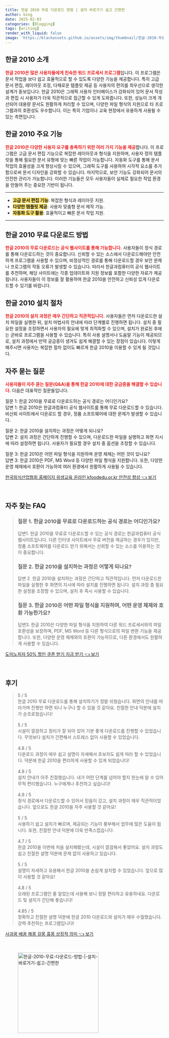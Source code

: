 ```yaml
---
title: 한글 2010 무료 다운로드 방법 | 설치 바로가기 쉽고 간편한
author: bing
date: 2025-02-03
categories: [Blogging]
tags: [writing]
render_with_liquid: false
image: 'https://blackassets.github.io/assets/img/thumbnail/한글-2010-무료-다운로드-방법-|-설치-바로가기-쉽고-간편한.webp'
---
```



<h2 id='한글 2010 소개'>한글 2010 소개</h2>

<p><b><span style="color: #ee2323;">한글 2010은 많은 사용자들에게 친숙한 워드 프로세서 프로그램</span></b>입니다. 이 프로그램은 문서 작업을 보다 쉽고 효율적으로 할 수 있도록 다양한 기능을 제공합니다. 특히 고급 문서 편집, 레이아웃 조정, 다채로운 템플릿 제공 등 사용자의 편의를 최우선으로 생각한 설계가 돋보입니다. 한글 2010은 그래픽 사용자 인터페이스가 강화되어 있어 문서 작성과 편집 시 사용자가 더욱 직관적으로 접근할 수 있게 도와줍니다. 또한, 성능이 크게 개선되어 대용량 문서도 원활하게 처리할 수 있으며, 다양한 파일 형식의 지원으로 타 프로그램과의 호환성도 우수합니다. 이는 특히 기업이나 교육 현장에서 유용하게 사용될 수 있는 측면입니다.</p>

<h2 id='한글 2010 주요 기능'>한글 2010 주요 기능</h2>

<p><b><span style="color: #ee2323;">한글 2010은 다양한 사용자 요구를 충족하기 위한 여러 가지 기능을 제공</span></b>합니다. 이 프로그램은 고급 문서 편집 기능으로 복잡한 레이아웃과 형식을 지원하며, 사용자 정의 템플릿을 통해 필요한 문서 유형에 맞는 빠른 작업이 가능합니다. 자동화 도구를 통해 문서 작업의 효율성을 크게 향상시킬 수 있으며, 그래픽 도구를 사용하여 시각적 요소를 추가함으로써 문서 디자인을 강화할 수 있습니다. 마지막으로, 보안 기능도 강화되어 문서의 안전한 관리가 가능합니다. 이러한 기능들은 모두 사용자들이 실제로 필요한 작업 환경을 만들어 주는 중요한 기반이 됩니다.</p>

<hr />

<ul>
    <li><b><span style="background-color: #ffe066;">고급 문서 편집 기능</span></b>: 복잡한 형식과 레이아웃 지원.</li>
    <li><b><span style="background-color: #ffe066;">다양한 템플릿 제공</span></b>: 사용자 맞춤형 문서 제작 가능.</li>
    <li><b><span style="background-color: #ffe066;">자동화 도구 활용</span></b>: 효율적이고 빠른 문서 작업 지원.</li>
</ul>

<hr />

<h2 id='한글 2010 무료 다운로드 방법'>한글 2010 무료 다운로드 방법</h2>

<p><b><span style="color: #ee2323;">한글 2010의 무료 다운로드는 공식 웹사이트를 통해 가능합니다.</span></b> 사용자들이 정식 경로를 통해 다운로드하는 것이 중요합니다. 신뢰할 수 있는 소스에서 다운로드해야만 안전하게 프로그램을 사용할 수 있으며, 비정상적인 경로를 통해 다운로드할 경우 보안 문제나 프로그램의 작동 오류가 발생할 수 있습니다. 따라서 한글과컴퓨터의 공식 웹사이트를 추천하며, 해당 사이트에는 각종 업데이트와 지원 정보를 포함한 다양한 자료가 제공됩니다. 사용자들이 이 정보를 잘 활용하여 한글 2010을 안전하고 신뢰성 있게 다운로드할 수 있기를 바랍니다.</p>

<h2 id='한글 2010 설치 절차'>한글 2010 설치 절차</h2>

<p><b><span style="color: #ee2323;">한글 2010의 설치 과정은 매우 간단하고 직관적입니다.</span></b> 사용자들은 먼저 다운로드한 설치 파일을 실행한 뒤, 설치 마법사의 안내에 따라 단계별로 진행하면 됩니다. 설치 중 필요한 설정을 조정하면서 사용자의 필요에 맞게 최적화할 수 있으며, 설치가 완료된 후에는 곧바로 프로그램을 사용할 수 있습니다. 특히 사용 설명서나 도움말 기능이 제공되므로, 설치 과정에서 만약 궁금증이 생겨도 쉽게 해결할 수 있는 장점이 있습니다. 이렇게 해주시면 사용자는 복잡한 절차 없이도 빠르게 한글 2010을 이용할 수 있게 될 것입니다.</p>

<h2 id='자주 묻는 질문'>자주 묻는 질문</h2>

<p><b><span style="color: #ee2323;">사용자들이 자주 묻는 질문(Q&A)을 통해 한글 2010에 대한 궁금증을 해결할 수 있습니다.</span></b> 다음은 대표적인 질문들입니다.</p>

<p>질문 1: 한글 2010을 무료로 다운로드하는 공식 경로는 어디인가요?<br />
답변 1: 한글 2010은 한글과컴퓨터 공식 웹사이트를 통해 무료 다운로드할 수 있습니다. 비신뢰 사이트에서 다운로드 할 경우, 정품 소프트웨어에 대한 문제가 발생할 수 있습니다.</p>

<p>질문 2: 한글 2010을 설치하는 과정은 어떻게 되나요?<br />
답변 2: 설치 과정은 간단하게 진행할 수 있으며, 다운로드한 파일을 실행하고 화면 지시에 따라 설정하면 됩니다. 사용자가 필요할 경우 설치 중 옵션을 조정할 수 있습니다.</p>

<p>질문 3: 한글 2010은 어떤 파일 형식을 지원하며 운영 체제는 어떤 것이 있나요?<br />
답변 3: 한글 2010은 PDF, MS Word 등 다양한 파일 형식을 지원합니다. 또한, 다양한 운영 체제에서 호환이 가능하여 여러 환경에서 원활하게 사용될 수 있습니다.</p>


<p><a class="click-button" title="한국외식산업협회 홈페이지 위생교육 온라인 kfoodedu.or.kr 안전성 향상" href="https://blackassets.github.io/posts/%ED%95%9C%EA%B5%AD%EC%99%B8%EC%8B%9D%EC%82%B0%EC%97%85%ED%98%91%ED%9A%8C-%ED%99%88%ED%8E%98%EC%9D%B4%EC%A7%80-%EC%9C%84%EC%83%9D%EA%B5%90%EC%9C%A1-%EC%98%A8%EB%9D%BC%EC%9D%B8-kfoodedu.or.kr-%EC%95%88%EC%A0%84%EC%84%B1-%ED%96%A5%EC%83%81/" rel="dofollow">한국외식산업협회 홈페이지 위생교육 온라인 kfoodedu.or.kr 안전성 향상 👈 보기</a></p><br>
<h2 id='자주_찾는_FAQ'>자주 찾는 FAQ</h2>
<div itemscope="" itemtype="https://schema.org/FAQPage"> 
<blockquote> 
<div itemscope="" itemprop="mainEntity" itemtype="https://schema.org/Question"> 
<h3 itemprop="name">질문 1. 한글 2010을 무료로 다운로드하는 공식 경로는 어디인가요?</h3> 
<div itemscope="" itemprop="acceptedAnswer" itemtype="https://schema.org/Answer"> 
<span itemprop="text"> 
<p>답변1. 한글 2010을 무료로 다운로드할 수 있는 공식 경로는 한글과컴퓨터 공식 웹사이트입니다. 다른 인터넷 사이트에서 무료 버전을 제공하는 경우가 있지만, 정품 소프트웨어를 다운로드 받기 위해서는 신뢰할 수 있는 소스를 이용하는 것이 중요합니다.</p> 
</span> 
</div> 
</div> 
<div itemscope="" itemprop="mainEntity" itemtype="https://schema.org/Question"> 
<h3 itemprop="name">질문 2. 한글 2010을 설치하는 과정은 어떻게 되나요?</h3> 
<div itemscope="" itemprop="acceptedAnswer" itemtype="https://schema.org/Answer"> 
<span itemprop="text"> 
<p>답변 2. 한글 2010을 설치하는 과정은 간단하고 직관적입니다. 먼저 다운로드한 파일을 실행한 후 화면의 지시에 따라 설치를 진행하면 됩니다. 설치 과정 중 필요한 설정을 조정할 수 있으며, 설치 후 즉시 사용할 수 있습니다.</p> 
</span> 
</div> 
</div> 
<div itemscope="" itemprop="mainEntity" itemtype="https://schema.org/Question"> 
<h3 itemprop="name">질문 3. 한글 2010은 어떤 파일 형식을 지원하며, 어떤 운영 체제와 호환 가능한가요?</h3> 
<div itemscope="" itemprop="acceptedAnswer" itemtype="https://schema.org/Answer"> 
<span itemprop="text"> 
<p>답변3. 한글 2010은 다양한 파일 형식을 지원하여 다른 워드 프로세서와의 파일 호환성을 보장하며, PDF, MS Word 등 다른 형식으로의 파일 변환 기능을 제공합니다. 또한, 다양한 운영 체제와의 호환이 가능하므로, 다른 환경에서도 원활하게 사용할 수 있습니다.</p> 
</span> 
</div> 
</div> 
</blockquote> 
</div>
<p><a class="click-button" title="도미노피자 50% 할인 쿠폰 받기 지금 받기" href="https://blackassets.github.io/posts/%EB%8F%84%EB%AF%B8%EB%85%B8%ED%94%BC%EC%9E%90-50-%ED%95%A0%EC%9D%B8-%EC%BF%A0%ED%8F%B0-%EB%B0%9B%EA%B8%B0-%EC%A7%80%EA%B8%88-%EB%B0%9B%EA%B8%B0/" rel="dofollow">도미노피자 50% 할인 쿠폰 받기 지금 받기 👈 보기</a></p><br>
<h2 id='후기'>후기</h2>
<div itemscope itemtype="https://schema.org/Product">
  <blockquote>
  <div itemprop="review" itemscope itemtype="https://schema.org/Review">
      <div itemprop="reviewRating" itemscope itemtype="https://schema.org/Rating"> <span itemprop="ratingValue">5</span> / <span itemprop="bestRating">5</span> </div>
      <span itemprop="reviewBody">한글 2010 무료 다운로드를 통해 설치하기가 정말 쉬웠습니다. 화면의 안내를 따라가며 진행만 하면 되니 누구나 할 수 있을 것 같아요. 친절한 안내 덕분에 설치가 순조로웠습니다!</span>
  </div>
  <br>
  <div itemprop="review" itemscope itemtype="https://schema.org/Review">
      <div itemprop="reviewRating" itemscope itemtype="https://schema.org/Rating"> <span itemprop="ratingValue">5</span> / <span itemprop="bestRating">5</span> </div>
      <span itemprop="reviewBody">시설이 깔끔하고 정리가 잘 되어 있어 기분 좋게 다운로드를 진행할 수 있었습니다. 무엇보다 설치가 간편해서 스트레스 없이 사용할 수 있었습니다.</span>
  </div>
  <br>
  <div itemprop="review" itemscope itemtype="https://schema.org/Review">
      <div itemprop="reviewRating" itemscope itemtype="https://schema.org/Rating"> <span itemprop="ratingValue">4.8</span> / <span itemprop="bestRating">5</span> </div>
      <span itemprop="reviewBody">다운로드 과정이 매우 쉽고 설명이 자세해서 초보자도 쉽게 따라 할 수 있었습니다. 덕분에 한글 2010을 편리하게 사용할 수 있게 되었습니다!</span>
  </div>
  <br>
  <div itemprop="review" itemscope itemtype="https://schema.org/Review">
      <div itemprop="reviewRating" itemscope itemtype="https://schema.org/Rating"> <span itemprop="ratingValue">4.9</span> / <span itemprop="bestRating">5</span> </div>
      <span itemprop="reviewBody">설치 안내가 아주 친절했습니다. 내가 어떤 단계를 넘어야 할지 한눈에 알 수 있어 무척 편리했습니다. 누구에게나 추천하고 싶습니다!</span>
  </div>
  <br>
  <div itemprop="review" itemscope itemtype="https://schema.org/Review">
      <div itemprop="reviewRating" itemscope itemtype="https://schema.org/Rating"> <span itemprop="ratingValue">4.9</span> / <span itemprop="bestRating">5</span> </div>
      <span itemprop="reviewBody">정식 경로에서 다운로드할 수 있어서 믿음이 갔고, 설치 과정이 매우 직관적이었습니다. 앞으로도 한글 2010을 자주 사용할 것 같아요!</span>
  </div>
  <br>
  <div itemprop="review" itemscope itemtype="https://schema.org/Review">
      <div itemprop="reviewRating" itemscope itemtype="https://schema.org/Rating"> <span itemprop="ratingValue">5</span> / <span itemprop="bestRating">5</span> </div>
      <span itemprop="reviewBody">사용하기 쉽고 설치가 빠르며, 제공되는 기능이 풍부해서 업무에 많은 도움이 됩니다. 또한, 친절한 안내 덕분에 더욱 만족스럽습니다.</span>
  </div>
  <br>
  <div itemprop="review" itemscope itemtype="https://schema.org/Review">
      <div itemprop="reviewRating" itemscope itemtype="https://schema.org/Rating"> <span itemprop="ratingValue">4.7</span> / <span itemprop="bestRating">5</span> </div>
      <span itemprop="reviewBody">한글 2010을 이번에 처음 설치해봤는데, 시설이 깔끔해서 좋았어요. 설치 과정도 쉽고 친절한 설명 덕분에 문제 없이 사용하고 있습니다.</span>
  </div>
  <br>
  <div itemprop="review" itemscope itemtype="https://schema.org/Review">
      <div itemprop="reviewRating" itemscope itemtype="https://schema.org/Rating"> <span itemprop="ratingValue">5</span> / <span itemprop="bestRating">5</span> </div>
      <span itemprop="reviewBody">설명이 자세하고 유용해서 한글 2010을 손쉽게 설치할 수 있었습니다. 앞으로 많이 사용할 것 같아요!</span>
  </div>
  <br>
  <div itemprop="review" itemscope itemtype="https://schema.org/Review">
      <div itemprop="reviewRating" itemscope itemtype="https://schema.org/Rating"> <span itemprop="ratingValue">4.8</span> / <span itemprop="bestRating">5</span> </div>
      <span itemprop="reviewBody">오래된 프로그램인 줄 알았는데 사용해 보니 정말 편리하고 유용하네요. 다운로드 및 설치가 간단해 좋습니다!</span>
  </div>
  <br>
  <div itemprop="review" itemscope itemtype="https://schema.org/Review">
      <div itemprop="reviewRating" itemscope itemtype="https://schema.org/Rating"> <span itemprop="ratingValue">4.85</span> / <span itemprop="bestRating">5</span> </div>
      <span itemprop="reviewBody">정확하고 친절한 설명 덕분에 한글 2010 다운로드와 설치가 매우 수월했습니다. 강력 추천하는 프로그램입니다!</span>
  </div>
  </blockquote>
</div>
<p><a class="click-button" title="사과꿈 배꿈 해몽 길몽 흉몽 상징적 의미" href="https://blackassets.github.io/posts/%EC%82%AC%EA%B3%BC%EA%BF%88-%EB%B0%B0%EA%BF%88-%ED%95%B4%EB%AA%BD-%EA%B8%B8%EB%AA%BD-%ED%9D%89%EB%AA%BD-%EC%83%81%EC%A7%95%EC%A0%81-%EC%9D%98%EB%AF%B8/" rel="dofollow">사과꿈 배꿈 해몽 길몽 흉몽 상징적 의미 👈 보기</a></p><br>
<figure class="image"><img src="https://blackassets.github.io/assets/img/thumbnail/한글-2010-무료-다운로드-방법-|-설치-바로가기-쉽고-간편한.webp" alt="한글-2010-무료-다운로드-방법-|-설치-바로가기-쉽고-간편한" width="256" height="256"></figure>